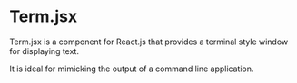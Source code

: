 # Term.jsx

Term.jsx is a component for React.js that provides a terminal style window for displaying text.

It is ideal for mimicking the output of a command line application.
